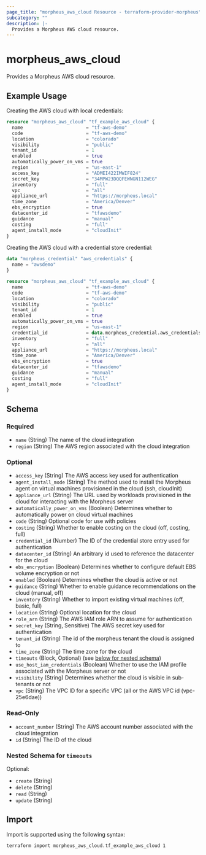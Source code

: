 ```yaml
---
page_title: "morpheus_aws_cloud Resource - terraform-provider-morpheus"
subcategory: ""
description: |-
  Provides a Morpheus AWS cloud resource.
---
```


# morpheus_aws_cloud

Provides a Morpheus AWS cloud resource.

## Example Usage

Creating the AWS cloud with local credentials:

```terraform
resource "morpheus_aws_cloud" "tf_example_aws_cloud" {
  name                       = "tf-aws-demo"
  code                       = "tf-aws-demo"
  location                   = "colorado"
  visibility                 = "public"
  tenant_id                  = 1
  enabled                    = true
  automatically_power_on_vms = true
  region                     = "us-east-1"
  access_key                 = "ADMEI422IMWIF824"
  secret_key                 = "34MPW23DQQFEWNGN112WEG"
  inventory                  = "full"
  vpc                        = "all"
  appliance_url              = "https://morpheus.local"
  time_zone                  = "America/Denver"
  ebs_encryption             = true
  datacenter_id              = "tfawsdemo"
  guidance                   = "manual"
  costing                    = "full"
  agent_install_mode         = "cloudInit"
}
```

Creating the AWS cloud with a credential store credential:

```terraform
data "morpheus_credential" "aws_credentials" {
  name = "awsdemo"
}

resource "morpheus_aws_cloud" "tf_example_aws_cloud" {
  name                       = "tf-aws-demo"
  code                       = "tf-aws-demo"
  location                   = "colorado"
  visibility                 = "public"
  tenant_id                  = 1
  enabled                    = true
  automatically_power_on_vms = true
  region                     = "us-east-1"
  credential_id              = data.morpheus_credential.aws_credentials.id
  inventory                  = "full"
  vpc                        = "all"
  appliance_url              = "https://morpheus.local"
  time_zone                  = "America/Denver"
  ebs_encryption             = true
  datacenter_id              = "tfawsdemo"
  guidance                   = "manual"
  costing                    = "full"
  agent_install_mode         = "cloudInit"
}
```

<!-- schema generated by tfplugindocs -->
## Schema

### Required

- `name` (String) The name of the cloud integration
- `region` (String) The AWS region associated with the cloud integration

### Optional

- `access_key` (String) The AWS access key used for authentication
- `agent_install_mode` (String) The method used to install the Morpheus agent on virtual machines provisioned in the cloud (ssh, cloudInit)
- `appliance_url` (String) The URL used by workloads provisioned in the cloud for interacting with the Morpheus server
- `automatically_power_on_vms` (Boolean) Determines whether to automatically power on cloud virtual machines
- `code` (String) Optional code for use with policies
- `costing` (String) Whether to enable costing on the cloud (off, costing, full)
- `credential_id` (Number) The ID of the credential store entry used for authentication
- `datacenter_id` (String) An arbitrary id used to reference the datacenter for the cloud
- `ebs_encryption` (Boolean) Determines whether to configure default EBS volume encryption or not
- `enabled` (Boolean) Determines whether the cloud is active or not
- `guidance` (String) Whether to enable guidance recommendations on the cloud (manual, off)
- `inventory` (String) Whether to import existing virtual machines (off, basic, full)
- `location` (String) Optional location for the cloud
- `role_arn` (String) The AWS IAM role ARN to assume for authentication
- `secret_key` (String, Sensitive) The AWS secret key used for authentication
- `tenant_id` (String) The id of the morpheus tenant the cloud is assigned to
- `time_zone` (String) The time zone for the cloud
- `timeouts` (Block, Optional) (see [below for nested schema](#nestedblock--timeouts))
- `use_host_iam_credentials` (Boolean) Whether to use the IAM profile associated with the Morpheus server or not
- `visibility` (String) Determines whether the cloud is visible in sub-tenants or not
- `vpc` (String) The VPC ID for a specific VPC (all or the AWS VPC id (vpc-25e6dae))

### Read-Only

- `account_number` (String) The AWS account number associated with the cloud integration
- `id` (String) The ID of the cloud

<a id="nestedblock--timeouts"></a>
### Nested Schema for `timeouts`

Optional:

- `create` (String)
- `delete` (String)
- `read` (String)
- `update` (String)

## Import

Import is supported using the following syntax:

```shell
terraform import morpheus_aws_cloud.tf_example_aws_cloud 1
```
